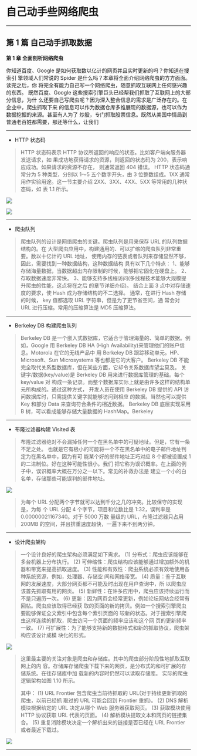 # 自己动手些网络爬虫 #

----------
## 第 1 篇  自己动手抓取数据 ##

**第 1 章 全面剖析网络爬虫** 

> 
你知道百度、Google 是如何获取数以亿计的网页并且实时更新的吗？你知道在搜索引 擎领域人们常说的 Spider 是什么吗？本章将全面介绍网络爬虫的方方面面。读完之后，你 将完全有能力自己写一个网络爬虫，随意抓取互联网上任何感兴趣的东西。 既然百度、Google 这些搜索引擎巨头已经帮我们抓取了互联网上的大部分信息，为什 么还要自己写爬虫呢？因为深入整合信息的需求是广泛存在的。在企业中，爬虫抓取下来 的信息可以作为数据仓库多维展现的数据源，也可以作为数据挖掘的来源。甚至有人为了 炒股，专门抓取股票信息。既然从美国中情局到普通老百姓都需要，那还等什么，让我们

----------

- HTTP 状态码
> HTTP 状态码表示 HTTP 协议所返回的响应的状态。比如客户端向服务器发送请求，如 果成功地获得请求的资源，则返回的状态码为 200，表示响应成功。如果请求的资源不存在， 则通常返回 404 错误。 HTTP 状态码通常分为 5 种类型，分别以 1～5 五个数字开头，由 3 位整数组成。1XX 通常用作实验用途。这一节主要介绍 2XX、3XX、4XX、5XX 等常用的几种状态码，如 表 1.1 所示。

![](https://i.imgur.com/V7GH7ui.png)


![](https://i.imgur.com/qRL5Tuy.png)

----------


- 爬虫队列
  
> 爬虫队列的设计是网络爬虫的关键。爬虫队列是用来保存 URL 的队列数据结构的。在 大型爬虫应用中，构建通用的、可以扩缩的爬虫队列非常重要。数以十亿计的 URL 地址， 使用内存的链表或者队列来存储显然不够，
> 因此，需要找到一种数据结构，这种数据结构 具有以下几个特点：
>     1、能够存储海量数据，当数据超出内存限制的时候，能够把它固化在硬盘上。
>     2、存取数据速度非常快。
>     3、能够支持多线程访问(多线程技术能够大规模提升爬虫的性能，这点将在之后 的章节详细介绍)。
> 结合上面 3 点中对存储速度的要求，使 Hash 成为存储结构的不二选择。 通常，在进行 Hash 存储的时候，
> key 值都选取 URL 字符串，但是为了更节省空间，通 常会对 URL 进行压缩。常用的压缩算法是 MD5 压缩算法。

----------

- Berkeley DB 构建爬虫队列

> Berkeley DB 是一个嵌入式数据库，它适合于管理海量的、简单的数据。例如，Google 用 Berkeley DB HA (High Availability)来管理他们的账户信息。Motorola 在它的无线产品中 用 Berkeley DB 跟踪移动单元。HP、Microsoft、Sun Microsystems 等也都是它的大客户。 Berkeley DB 不能完全取代关系型数据库，但在某些方面，它却令关系数据库望尘莫及。 关键字/数据(key/value)是 Berkeley DB 用来进行数据库管理的基础。每个 key/value 对 构成一条记录。而整个数据库实际上就是由许多这样的结构单元所构成的。通过这种方式， 开发人员在使用 Berkeley DB 提供的 API 访问数据库时，只需提供关键字就能够访问到相应 的数据。当然也可以提供 Key 和部分 Data 来查询符合条件的相近数据。 Berkeley DB 底层实现采用 B 树，可以看成能够存储大量数据的 HashMap。Berkeley

----------

- 布隆过滤器构建 Visited 表

> 布隆过滤器绝对不会漏掉任何一个在黑名单中的可疑地址。但是，它有一条不足之处。 也就是它有极小的可能将一个不在黑名单中的电子邮件地址判定为在黑名单中，因为有可 能某个好的邮件地址正巧对应 8 个都被设置成 1 的二进制位。好在这种可能性很小。我们 把它称为误识概率。在上面的例子中，误识概率大概在万分之一以下。常见的补救办法是 建立一个小的白名单，存储那些可能误判的邮件地址。

![](https://i.imgur.com/dl4nm7I.png)

> 为每个 URL 分配两个字节就可以达到千分之几的冲突。比较保守的实现是，为每 个 URL 分配 4 个字节，项目和位数比是 1∶32，误判率是 0.00000021167340。对于 5000 万数 量级的 URL，布隆过滤器只占用 200MB 的空间，并且排重速度超快，一遍下来不到两分钟。

----------


- 设计爬虫架构

> 一个设计良好的爬虫架构必须满足如下需求。
>  (1) 分布式：爬虫应该能够在多台机器上分布执行。
>  (2) 可伸缩性：爬虫结构应该能够通过增加额外的机器和带宽来提高抓取速度。
>  (3) 性能和有效性：爬虫系统必须有效地使用各种系统资源，例如，处理器、存储空 间和网络带宽。
>  (4) 质量：鉴于互联网的发展速度，大部分网页都不可能及时出现在用户查询中，所 以爬虫应该首先抓取有用的网页。
>  (5) 新鲜性：在许多应用中，爬虫应该持续运行而不是只遍历一次。
>  (6) 更新：因为网页会经常更新，例如论坛网站会经常有回帖。爬虫应该取得已经获 取的页面的新的拷贝。例如一个搜索引擎爬虫要能够保证全文索引中包含每个索引页面的 较新的状态。对于搜索引擎爬虫这样连续的抓取，爬虫访问一个页面的频率应该和这个网 页的更新频率一致。
>  (7) 可扩展性：为了能够支持新的数据格式和新的抓取协议，爬虫架构应该设计成模 块化的形式。

![](https://i.imgur.com/j0hTL3k.png)
> 这里最主要的关注对象是爬虫和存储库。其中的爬虫部分阶段性地抓取互联网上的内 容。存储库存储爬虫下载下来的网页，是分布式的和可扩展的存储系统。在往存储库中加 载新的内容时仍然可以读取存储库。 实际的爬虫逻辑架构如图 1.10 所示。
> 
> 其中： 
> (1) URL Frontier 包含爬虫当前待抓取的 URL(对于持续更新抓取的爬虫，以前已经抓 取过的 URL 可能会回到 Frontier 重抓)。 
> (2) DNS 解析模块根据给定的 URL 决定从哪个 Web 服务器获取网页。
> (3) 获取模块使用 HTTP 协议获取 URL 代表的页面。 
> (4) 解析模块提取文本和网页的链接集合。 
> (5) 重复消除模块决定一个解析出来的链接是否已经在 URL Frontier 或者最近下载过。

![](https://i.imgur.com/yduXC4m.png)

----------

